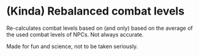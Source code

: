 # (Kinda) Rebalanced combat levels

Re-calculates combat levels based on (and only) based on the average of the used combat levels of NPCs. Not always
accurate.

Made for fun and science, not to be taken seriously.
